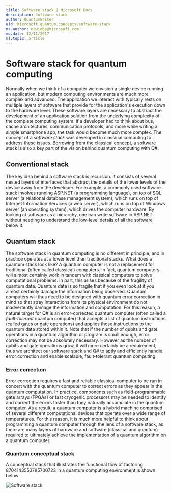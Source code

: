 ```yaml
---
title: Software stack | Microsoft Docs 
description: Software stack
author: QuantumWriter
uid: microsoft.quantum.concepts.software-stack
ms.author: nawiebe@microsoft.com
ms.date: 12/11/2017
ms.topic: article
---
```


# Software stack for quantum computing
Normally when we think of a computer we envision a single device running an application, but modern computing environments are much more complex and advanced. The application we interact with typically rests on multiple layers of software that provide for the application's execution down to the hardware level. These software layers are necessary to abstract the development of an application solution from the underlying complexity of the complete computing system. If a developer had to think about bus, cache architectures, communication protocols, and more while writing a simple smartphone app, the task would become much more complex.  The concept of a *software stack* was developed in classical computing to address these issues.  Borrowing from the classical concept, a software stack is also a key part of the vision behind quantum computing with Q#.

## Conventional stack
The key idea behind a software stack is recursion.  It consists of several nested layers of interfaces that abstract the details of the lower levels of the device away from the developer.  For example, a commonly used software stack involves running ASP.NET (a programming language), on top of SQL server (a relational database management system), which runs on top of Internet Information Services (a web server), which runs on top of Windows server (an operating system), which drives the computer hardware.  By looking at software as a hierarchy, one can write software in ASP.NET without needing to understand the low-level details of all the software below it.

## Quantum stack

The software stack in quantum computing is no different in principle, and in practice operates at a lower level than traditional stacks.  What does a quantum stack look like?  A quantum computer is not a replacement for traditional (often called classical) computers.  In fact, quantum computers will almost certainly work in tandem with classical computers to solve computational problems.  In part, this arises because of the fragility of quantum data.  Quantum data is so fragile that if you even look at it you almost certainly damage the information being observed.  Quantum computers will thus need to be designed with quantum error correction in mind so that stray interactions from its physical environment do not inadvertently damage the information and computation. For this reason, a natural target for Q# is an error-corrected quantum computer (often called a *fault-tolerant* quantum computer) that accepts a list of quantum instructions (called gates or gate operations) and applies those instructions to the quantum data stored within it.  Note that if the number of qubits and gate operations in a quantum algorithm or program is small enough, error correction may not be absolutely necessary.  However as the number of qubits and gate operations grow, it will more certainly be a requirement, thus we architect our software stack and Q# to aptly and efficiently handle error correction and enable scalable, fault-tolerant quantum computing.

### Error correction
Error correction requires a fast and reliable classical computer to be run in concert with the quantum computer to correct errors as they appear in the quantum computation.  In practice, components such as field-programmable gate arrays (FPGAs) or fast cryogenic processors may be needed to identify and correct the errors faster than they naturally accumulate in the quantum computer.  As a result, a quantum computer is a hybrid machine comprised of several different computational devices that operate over a wide range of temperatures.  For this reason, it is much more helpful to think about programming a quantum computer through the lens of a software stack, as there are many layers of hardware and software (classical and quantum) required to ultimately achieve the implementation of a quantum algorithm on a quantum computer.

### Quantum conceptual stack
A conceptual stack that illustrates the functional flow of factoring 8704143553785700723 in a quantum computing environment is shown below:

![Software stack](~/media/concepts_stack.png)